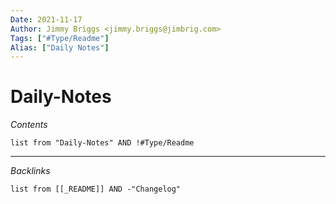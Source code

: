 ```yaml
---
Date: 2021-11-17
Author: Jimmy Briggs <jimmy.briggs@jimbrig.com>
Tags: ["#Type/Readme"]
Alias: ["Daily Notes"]
---
```


# Daily-Notes

*Contents*

```dataview
list from "Daily-Notes" AND !#Type/Readme
```

***

*Backlinks*

```dataview
list from [[_README]] AND -"Changelog"
```